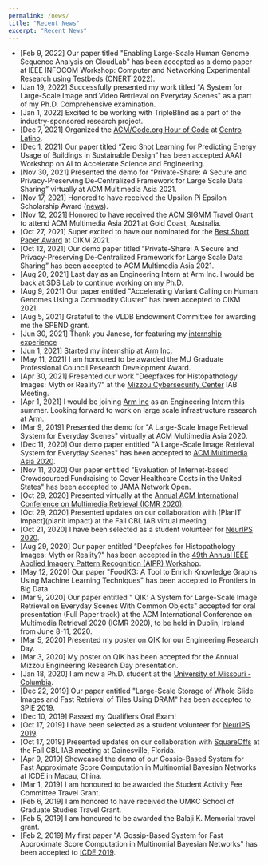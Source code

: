 ```yaml
---
permalink: /news/
title: "Recent News"
excerpt: "Recent News"
---
```

* [Feb 9, 2022] Our paper titled "Enabling Large-Scale Human Genome Sequence Analysis on CloudLab" has been accepted as a demo paper at IEEE INFOCOM Workshop: Computer and Networking Experimental Research using Testbeds (CNERT 2022).
* [Jan 19, 2022] Successfully presented my work titled "A System for Large-Scale Image and 
Video Retrieval on Everyday Scenes" as a part of my Ph.D. Comprehensive examination. 
* [Jan 1, 2022] Excited to be working with TripleBlind as a part of the industry-sponsored research project.
* [Dec 7, 2021] Organized the [ACM/Code.org Hour of Code](https://www.acm.org/articles/bulletins/2020/december/hour-of-code-2020) at [Centro Latino](https://centrolatino.missouri.org/en/about/).
* [Dec 1, 2021] Our paper titled “Zero Shot Learning for Predicting Energy Usage of Buildings in Sustainable Design” has been accepted AAAI Workshop on AI to Accelerate Science and Engineering.
* [Nov 30, 2021] Presented the demo for “Private-Share: A Secure and Privacy-Preserving De-Centralized Framework for Large Scale Data Sharing” virtually at ACM Multimedia Asia 2021.
* [Nov 17, 2021] Honored to have received the Upsilon Pi Epsilon Scholarship Award ([news](https://engineering.missouri.edu/2021/11/computer-science-students-receive-upe-scholarships/)). 
* [Nov 12, 2021] Honored to have received the ACM SIGMM Travel Grant to attend ACM Multimedia Asia 2021 at  Gold Coast, Australia.
* [Oct 27, 2021] Super excited to have our nominated for the [Best Short Paper Award](https://www.cikm2021.org/programme/best-paper-nominations) at CIKM 2021.
* [Oct 12, 2021] Our demo paper titled “Private-Share: A Secure and Privacy-Preserving De-Centralized Framework for Large Scale Data Sharing” has been accepted to ACM Multimedia Asia 2021.
* [Aug 20, 2021] Last day as an Engineering Intern at Arm Inc. I would be back at SDS Lab to continue working on my Ph.D.
* [Aug 9, 2021] Our paper entitled "Accelerating Variant Calling on Human Genomes Using a Commodity Cluster" has been accepted to CIKM 2021.
* [Aug 5, 2021] Grateful to the VLDB Endowment Committee for awarding me the SPEND grant.
* [Jun 30, 2021] Thank you Janese, for featuring my [internship experience](https://engineering.missouri.edu/2021/06/mizzou-engineer-solving-complex-problems-during-internship-at-arm/)
* [Jun 1, 2021] Started my internship at [Arm Inc](https://www.arm.com).
* [May 11, 2021] I am honoured to be awarded the MU Graduate Professional Council Research Development Award.
* [Apr 30, 2021] Presented our work "Deepfakes for Histopathology Images: Myth or Reality?" at the [Mizzou Cybersecurity Center](https://engineering.missouri.edu/ceri-center/) IAB Meeting.
* [Apr 1, 2021] I would be joining [Arm Inc](https://www.arm.com) as an Engineering Intern this summer. Looking forward to work on large scale infrastructure research at Arm.
* [Mar 9, 2019] Presented the demo for "A Large-Scale Image Retrieval System for Everyday Scenes" virtually at ACM Multimedia Asia 2020.
* [Dec 11, 2020] Our demo paper entitled "A Large-Scale Image Retrieval System for Everyday Scenes" has been accepted to [ACM Multimedia Asia 2020](https://mmasia2020.org).
* [Nov 11, 2020] Our paper entitled "Evaluation of Internet-based Crowdsourced Fundraising to Cover Healthcare Costs in the United States" has been accepted to JAMA Network Open.
* [Oct 29, 2020] Presented virtually at the [Annual ACM International Conference on Multimedia Retrieval (ICMR 2020)](http://icmr2020.org).
* [Oct 29, 2020] Presented updates on our collaboration with [PlanIT Impact](planit impact) at the Fall CBL IAB virtual meeting.
* [Oct 21, 2020] I have been selected as a student volunteer for [NeurIPS 2020](https://nips.cc/Conferences/2019).
* [Aug 29, 2020] Our paper entitled "Deepfakes for Histopathology Images: Myth or Reality?" has been accepted in the [49th Annual IEEE Applied Imagery Pattern Recognition (AIPR) Workshop](https://www.aipr-workshop.org).
* [May 12, 2020] Our paper "FoodKG: A Tool to Enrich Knowledge Graphs Using Machine Learning Techniques" has been accepted to Frontiers in Big Data.
* [Mar 9, 2020] Our paper entitled " QIK: A System for Large-Scale Image Retrieval on Everyday Scenes With Common Objects" accepted for oral presentation (Full Paper track) at the ACM International Conference on Multimedia Retrieval 2020 (ICMR 2020), to be held in Dublin, Ireland from June 8-11, 2020.
* [Mar 5, 2020] Presented my poster on QIK for our Engineering Research Day.
* [Mar 3, 2020] My poster on QIK has been accepted for the Annual Mizzou Engineering Research Day presentation.
* [Jan 18, 2020] I am now a Ph.D. student at the [University of Missouri - Columbia](https://engineering.missouri.edu). 
* [Dec 22, 2019] Our paper entitled "Large-Scale Storage of Whole Slide Images and Fast Retrieval of Tiles Using DRAM" has been accepted to SPIE 2019.
* [Dec 10, 2019] Passed my Qualifiers Oral Exam!
* [Oct 17, 2019] I have been selected as a student volunteer for [NeurIPS 2019](https://nips.cc/Conferences/2019).
* [Oct 17, 2019] Presented updates on our collaboration with [SquareOffs](https://squareoffs.com) at the Fall CBL IAB meeting at Gainesville, Florida.
* [Apr 9, 2019] Showcased the demo of our Gossip-Based System for Fast Approximate Score Computation in Multinomial Bayesian Networks at ICDE in Macau, China.
* [Mar 1, 2019] I am honoured to be awarded the Student Activity Fee Committee Travel Grant.
* [Feb 6, 2019] I am honored to have received the UMKC School of Graduate Studies Travel Grant.
* [Feb 5, 2019] I am honoured to be awarded the Balaji K. Memorial travel grant. 
* [Feb 2, 2019] My first paper "A Gossip-Based System for Fast Approximate Score Computation in Multinomial Bayesian Networks" has been accepted to [ICDE 2019](http://conferences.cis.umac.mo/icde2019/).